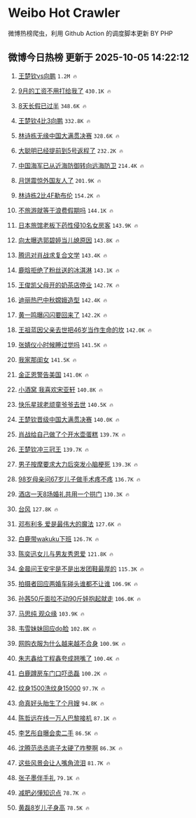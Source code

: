 # Weibo Hot Crawler 



微博热榜爬虫，利用 Github Action 的调度脚本更新 BY PHP 


## 微博今日热榜 更新于 2025-10-05 14:22:12 
1. [王楚钦vs向鹏](https://s.weibo.com/weibo?q=%23%E7%8E%8B%E6%A5%9A%E9%92%A6vs%E5%90%91%E9%B9%8F%23&t=31&band_rank=1&Refer=top) `1.2M 🔥` 

1. [9月的工资不用打给我了](https://s.weibo.com/weibo?q=9%E6%9C%88%E7%9A%84%E5%B7%A5%E8%B5%84%E4%B8%8D%E7%94%A8%E6%89%93%E7%BB%99%E6%88%91%E4%BA%86&t=31&band_rank=2&Refer=top) `430.1K 🔥` 

1. [8天长假已过半](https://s.weibo.com/weibo?q=%238%E5%A4%A9%E9%95%BF%E5%81%87%E5%B7%B2%E8%BF%87%E5%8D%8A%23&t=31&band_rank=3&Refer=top) `348.6K 🔥` 

1. [王楚钦4比3向鹏](https://s.weibo.com/weibo?q=%23%E7%8E%8B%E6%A5%9A%E9%92%A64%E6%AF%943%E5%90%91%E9%B9%8F%23&t=31&band_rank=4&Refer=top) `332.8K 🔥` 

1. [林诗栋无缘中国大满贯决赛](https://s.weibo.com/weibo?q=%23%E6%9E%97%E8%AF%97%E6%A0%8B%E6%97%A0%E7%BC%98%E4%B8%AD%E5%9B%BD%E5%A4%A7%E6%BB%A1%E8%B4%AF%E5%86%B3%E8%B5%9B%23&t=31&band_rank=5&Refer=top) `328.6K 🔥` 

1. [大聪明已经提前到5号返程了](https://s.weibo.com/weibo?q=%23%E5%A4%A7%E8%81%AA%E6%98%8E%E5%B7%B2%E7%BB%8F%E6%8F%90%E5%89%8D%E5%88%B05%E5%8F%B7%E8%BF%94%E7%A8%8B%E4%BA%86%23&t=31&band_rank=6&Refer=top) `232.2K 🔥` 

1. [中国海军已从近海防御转向远海防卫](https://s.weibo.com/weibo?q=%23%E4%B8%AD%E5%9B%BD%E6%B5%B7%E5%86%9B%E5%B7%B2%E4%BB%8E%E8%BF%91%E6%B5%B7%E9%98%B2%E5%BE%A1%E8%BD%AC%E5%90%91%E8%BF%9C%E6%B5%B7%E9%98%B2%E5%8D%AB%23&t=31&band_rank=7&Refer=top) `214.4K 🔥` 

1. [月饼震惊外国友人了](https://s.weibo.com/weibo?q=%E6%9C%88%E9%A5%BC%E9%9C%87%E6%83%8A%E5%A4%96%E5%9B%BD%E5%8F%8B%E4%BA%BA%E4%BA%86&t=31&band_rank=8&Refer=top) `201.9K 🔥` 

1. [林诗栋2比4F勒布伦](https://s.weibo.com/weibo?q=%23%E6%9E%97%E8%AF%97%E6%A0%8B2%E6%AF%944F%E5%8B%92%E5%B8%83%E4%BC%A6%23&t=31&band_rank=9&Refer=top) `154.2K 🔥` 

1. [不旅游就等于浪费假期吗](https://s.weibo.com/weibo?q=%E4%B8%8D%E6%97%85%E6%B8%B8%E5%B0%B1%E7%AD%89%E4%BA%8E%E6%B5%AA%E8%B4%B9%E5%81%87%E6%9C%9F%E5%90%97&t=31&band_rank=10&Refer=top) `144.1K 🔥` 

1. [日本旅馆老板下药性侵10名女房客](https://s.weibo.com/weibo?q=%23%E6%97%A5%E6%9C%AC%E6%97%85%E9%A6%86%E8%80%81%E6%9D%BF%E4%B8%8B%E8%8D%AF%E6%80%A7%E4%BE%B510%E5%90%8D%E5%A5%B3%E6%88%BF%E5%AE%A2%23&t=31&band_rank=11&Refer=top) `143.9K 🔥` 

1. [向太曝选郭碧婷当儿媳原因](https://s.weibo.com/weibo?q=%E5%90%91%E5%A4%AA%E6%9B%9D%E9%80%89%E9%83%AD%E7%A2%A7%E5%A9%B7%E5%BD%93%E5%84%BF%E5%AA%B3%E5%8E%9F%E5%9B%A0&t=31&band_rank=12&Refer=top) `143.8K 🔥` 

1. [腾讯对肖战求复合文学](https://s.weibo.com/weibo?q=%23%E8%85%BE%E8%AE%AF%E5%AF%B9%E8%82%96%E6%88%98%E6%B1%82%E5%A4%8D%E5%90%88%E6%96%87%E5%AD%A6%23&t=31&band_rank=13&Refer=top) `143.4K 🔥` 

1. [鹿晗拒绝了粉丝送的冰淇淋](https://s.weibo.com/weibo?q=%E9%B9%BF%E6%99%97%E6%8B%92%E7%BB%9D%E4%BA%86%E7%B2%89%E4%B8%9D%E9%80%81%E7%9A%84%E5%86%B0%E6%B7%87%E6%B7%8B&t=31&band_rank=14&Refer=top) `143.1K 🔥` 

1. [王俊凯父母开的奶茶店停业](https://s.weibo.com/weibo?q=%E7%8E%8B%E4%BF%8A%E5%87%AF%E7%88%B6%E6%AF%8D%E5%BC%80%E7%9A%84%E5%A5%B6%E8%8C%B6%E5%BA%97%E5%81%9C%E4%B8%9A&t=31&band_rank=15&Refer=top) `142.7K 🔥` 

1. [迪丽热巴中秋嫦娥造型](https://s.weibo.com/weibo?q=%E8%BF%AA%E4%B8%BD%E7%83%AD%E5%B7%B4%E4%B8%AD%E7%A7%8B%E5%AB%A6%E5%A8%A5%E9%80%A0%E5%9E%8B&t=31&band_rank=16&Refer=top) `142.4K 🔥` 

1. [黄一鸣曝闪闪要回来了](https://s.weibo.com/weibo?q=%23%E9%BB%84%E4%B8%80%E9%B8%A3%E6%9B%9D%E9%97%AA%E9%97%AA%E8%A6%81%E5%9B%9E%E6%9D%A5%E4%BA%86%23&t=31&band_rank=17&Refer=top) `142.2K 🔥` 

1. [王祖蓝因父亲去世把46岁当作生命的坎](https://s.weibo.com/weibo?q=%E7%8E%8B%E7%A5%96%E8%93%9D%E5%9B%A0%E7%88%B6%E4%BA%B2%E5%8E%BB%E4%B8%96%E6%8A%8A46%E5%B2%81%E5%BD%93%E4%BD%9C%E7%94%9F%E5%91%BD%E7%9A%84%E5%9D%8E&t=31&band_rank=18&Refer=top) `142.0K 🔥` 

1. [张婧仪小时候睡过觉吗](https://s.weibo.com/weibo?q=%E5%BC%A0%E5%A9%A7%E4%BB%AA%E5%B0%8F%E6%97%B6%E5%80%99%E7%9D%A1%E8%BF%87%E8%A7%89%E5%90%97&t=31&band_rank=19&Refer=top) `141.5K 🔥` 

1. [我家那闺女](https://s.weibo.com/weibo?q=%E6%88%91%E5%AE%B6%E9%82%A3%E9%97%BA%E5%A5%B3&t=31&band_rank=20&Refer=top) `141.5K 🔥` 

1. [金正恩警告美国](https://s.weibo.com/weibo?q=%23%E9%87%91%E6%AD%A3%E6%81%A9%E8%AD%A6%E5%91%8A%E7%BE%8E%E5%9B%BD%23&t=31&band_rank=21&Refer=top) `141.0K 🔥` 

1. [小酒窝 我喜欢宋亚轩](https://s.weibo.com/weibo?q=%E5%B0%8F%E9%85%92%E7%AA%9D%20%E6%88%91%E5%96%9C%E6%AC%A2%E5%AE%8B%E4%BA%9A%E8%BD%A9&t=31&band_rank=22&Refer=top) `140.8K 🔥` 

1. [快乐星球老顽童爷爷去世](https://s.weibo.com/weibo?q=%23%E5%BF%AB%E4%B9%90%E6%98%9F%E7%90%83%E8%80%81%E9%A1%BD%E7%AB%A5%E7%88%B7%E7%88%B7%E5%8E%BB%E4%B8%96%23&t=31&band_rank=23&Refer=top) `140.5K 🔥` 

1. [王楚钦晋级中国大满贯决赛](https://s.weibo.com/weibo?q=%23%E7%8E%8B%E6%A5%9A%E9%92%A6%E6%99%8B%E7%BA%A7%E4%B8%AD%E5%9B%BD%E5%A4%A7%E6%BB%A1%E8%B4%AF%E5%86%B3%E8%B5%9B%23&t=31&band_rank=24&Refer=top) `140.0K 🔥` 

1. [肖战给自己做了个开水壶蛋糕](https://s.weibo.com/weibo?q=%23%E8%82%96%E6%88%98%E7%BB%99%E8%87%AA%E5%B7%B1%E5%81%9A%E4%BA%86%E4%B8%AA%E5%BC%80%E6%B0%B4%E5%A3%B6%E8%9B%8B%E7%B3%95%23&t=31&band_rank=25&Refer=top) `139.7K 🔥` 

1. [王楚钦冲三冠王](https://s.weibo.com/weibo?q=%23%E7%8E%8B%E6%A5%9A%E9%92%A6%E5%86%B2%E4%B8%89%E5%86%A0%E7%8E%8B%23&t=31&band_rank=26&Refer=top) `139.7K 🔥` 

1. [男子按摩要求大力后突发小脑梗死](https://s.weibo.com/weibo?q=%23%E7%94%B7%E5%AD%90%E6%8C%89%E6%91%A9%E8%A6%81%E6%B1%82%E5%A4%A7%E5%8A%9B%E5%90%8E%E7%AA%81%E5%8F%91%E5%B0%8F%E8%84%91%E6%A2%97%E6%AD%BB%23&t=31&band_rank=27&Refer=top) `139.3K 🔥` 

1. [98岁母亲问67岁儿子做手术疼不疼](https://s.weibo.com/weibo?q=%2398%E5%B2%81%E6%AF%8D%E4%BA%B2%E9%97%AE67%E5%B2%81%E5%84%BF%E5%AD%90%E5%81%9A%E6%89%8B%E6%9C%AF%E7%96%BC%E4%B8%8D%E7%96%BC%23&t=31&band_rank=28&Refer=top) `136.7K 🔥` 

1. [酒店一天8场婚礼共用一个拱门](https://s.weibo.com/weibo?q=%23%E9%85%92%E5%BA%97%E4%B8%80%E5%A4%A98%E5%9C%BA%E5%A9%9A%E7%A4%BC%E5%85%B1%E7%94%A8%E4%B8%80%E4%B8%AA%E6%8B%B1%E9%97%A8%23&t=31&band_rank=29&Refer=top) `130.3K 🔥` 

1. [台风](https://s.weibo.com/weibo?q=%E5%8F%B0%E9%A3%8E&t=31&band_rank=30&Refer=top) `127.8K 🔥` 

1. [邓布利多 爱是最伟大的魔法](https://s.weibo.com/weibo?q=%E9%82%93%E5%B8%83%E5%88%A9%E5%A4%9A%20%E7%88%B1%E6%98%AF%E6%9C%80%E4%BC%9F%E5%A4%A7%E7%9A%84%E9%AD%94%E6%B3%95&t=31&band_rank=31&Refer=top) `127.6K 🔥` 

1. [白鹿带wakuku下班](https://s.weibo.com/weibo?q=%E7%99%BD%E9%B9%BF%E5%B8%A6wakuku%E4%B8%8B%E7%8F%AD&t=31&band_rank=32&Refer=top) `126.7K 🔥` 

1. [陈奕迅女儿与男友秀恩爱](https://s.weibo.com/weibo?q=%23%E9%99%88%E5%A5%95%E8%BF%85%E5%A5%B3%E5%84%BF%E4%B8%8E%E7%94%B7%E5%8F%8B%E7%A7%80%E6%81%A9%E7%88%B1%23&t=31&band_rank=33&Refer=top) `121.8K 🔥` 

1. [金晨问王安宇是不是出发团鞋最厚的](https://s.weibo.com/weibo?q=%E9%87%91%E6%99%A8%E9%97%AE%E7%8E%8B%E5%AE%89%E5%AE%87%E6%98%AF%E4%B8%8D%E6%98%AF%E5%87%BA%E5%8F%91%E5%9B%A2%E9%9E%8B%E6%9C%80%E5%8E%9A%E7%9A%84&t=31&band_rank=34&Refer=top) `115.3K 🔥` 

1. [拍摄者回应两婚车碰头谁都不让谁](https://s.weibo.com/weibo?q=%23%E6%8B%8D%E6%91%84%E8%80%85%E5%9B%9E%E5%BA%94%E4%B8%A4%E5%A9%9A%E8%BD%A6%E7%A2%B0%E5%A4%B4%E8%B0%81%E9%83%BD%E4%B8%8D%E8%AE%A9%E8%B0%81%23&t=31&band_rank=35&Refer=top) `106.9K 🔥` 

1. [孙茜50斤面拉不动90斤娃抱起就走](https://s.weibo.com/weibo?q=%23%E5%AD%99%E8%8C%9C50%E6%96%A4%E9%9D%A2%E6%8B%89%E4%B8%8D%E5%8A%A890%E6%96%A4%E5%A8%83%E6%8A%B1%E8%B5%B7%E5%B0%B1%E8%B5%B0%23&t=31&band_rank=36&Refer=top) `106.0K 🔥` 

1. [马思纯 观众缘](https://s.weibo.com/weibo?q=%E9%A9%AC%E6%80%9D%E7%BA%AF%20%E8%A7%82%E4%BC%97%E7%BC%98&t=31&band_rank=37&Refer=top) `103.9K 🔥` 

1. [韦雪妹妹回应do脸](https://s.weibo.com/weibo?q=%23%E9%9F%A6%E9%9B%AA%E5%A6%B9%E5%A6%B9%E5%9B%9E%E5%BA%94do%E8%84%B8%23&t=31&band_rank=38&Refer=top) `102.8K 🔥` 

1. [网购衣服为什么越来越不合身](https://s.weibo.com/weibo?q=%23%E7%BD%91%E8%B4%AD%E8%A1%A3%E6%9C%8D%E4%B8%BA%E4%BB%80%E4%B9%88%E8%B6%8A%E6%9D%A5%E8%B6%8A%E4%B8%8D%E5%90%88%E8%BA%AB%23&t=31&band_rank=39&Refer=top) `100.9K 🔥` 

1. [朱志鑫给丁程鑫夸成翘嘴了](https://s.weibo.com/weibo?q=%E6%9C%B1%E5%BF%97%E9%91%AB%E7%BB%99%E4%B8%81%E7%A8%8B%E9%91%AB%E5%A4%B8%E6%88%90%E7%BF%98%E5%98%B4%E4%BA%86&t=31&band_rank=40&Refer=top) `100.4K 🔥` 

1. [白鹿蹲房车门口吓丞磊](https://s.weibo.com/weibo?q=%E7%99%BD%E9%B9%BF%E8%B9%B2%E6%88%BF%E8%BD%A6%E9%97%A8%E5%8F%A3%E5%90%93%E4%B8%9E%E7%A3%8A&t=31&band_rank=41&Refer=top) `100.2K 🔥` 

1. [纹身1500洗纹身15000](https://s.weibo.com/weibo?q=%E7%BA%B9%E8%BA%AB1500%E6%B4%97%E7%BA%B9%E8%BA%AB15000&t=31&band_rank=42&Refer=top) `97.7K 🔥` 

1. [命真好头胎生了个月嫂](https://s.weibo.com/weibo?q=%E5%91%BD%E7%9C%9F%E5%A5%BD%E5%A4%B4%E8%83%8E%E7%94%9F%E4%BA%86%E4%B8%AA%E6%9C%88%E5%AB%82&t=31&band_rank=43&Refer=top) `94.8K 🔥` 

1. [陈哲远在线一万人巴黎接机](https://s.weibo.com/weibo?q=%E9%99%88%E5%93%B2%E8%BF%9C%E5%9C%A8%E7%BA%BF%E4%B8%80%E4%B8%87%E4%BA%BA%E5%B7%B4%E9%BB%8E%E6%8E%A5%E6%9C%BA&t=31&band_rank=44&Refer=top) `87.1K 🔥` 

1. [李艺彤自曝会卖二手](https://s.weibo.com/weibo?q=%E6%9D%8E%E8%89%BA%E5%BD%A4%E8%87%AA%E6%9B%9D%E4%BC%9A%E5%8D%96%E4%BA%8C%E6%89%8B&t=31&band_rank=45&Refer=top) `86.5K 🔥` 

1. [沈腾范丞丞底子太硬了咋整啊](https://s.weibo.com/weibo?q=%E6%B2%88%E8%85%BE%E8%8C%83%E4%B8%9E%E4%B8%9E%E5%BA%95%E5%AD%90%E5%A4%AA%E7%A1%AC%E4%BA%86%E5%92%8B%E6%95%B4%E5%95%8A&t=31&band_rank=46&Refer=top) `86.3K 🔥` 

1. [这些风景会让人嘴角流泪](https://s.weibo.com/weibo?q=%23%E8%BF%99%E4%BA%9B%E9%A3%8E%E6%99%AF%E4%BC%9A%E8%AE%A9%E4%BA%BA%E5%98%B4%E8%A7%92%E6%B5%81%E6%B3%AA%23&t=31&band_rank=47&Refer=top) `81.7K 🔥` 

1. [张子墨伴手礼](https://s.weibo.com/weibo?q=%E5%BC%A0%E5%AD%90%E5%A2%A8%E4%BC%B4%E6%89%8B%E7%A4%BC&t=31&band_rank=48&Refer=top) `79.1K 🔥` 

1. [减肥必懂知识点](https://s.weibo.com/weibo?q=%E5%87%8F%E8%82%A5%E5%BF%85%E6%87%82%E7%9F%A5%E8%AF%86%E7%82%B9&t=31&band_rank=49&Refer=top) `78.7K 🔥` 

1. [黄磊8岁儿子身高](https://s.weibo.com/weibo?q=%23%E9%BB%84%E7%A3%8A8%E5%B2%81%E5%84%BF%E5%AD%90%E8%BA%AB%E9%AB%98%23&t=31&band_rank=50&Refer=top) `78.5K 🔥` 

